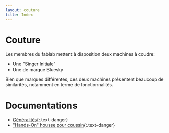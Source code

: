 ```yaml
---
layout: couture
title: Index
---
```

# Couture

Les membres du fablab mettent à disposition deux machines à coudre:

* Une "Singer Initiale"
* Une de marque Bluesky

Bien que marques différentes, ces deux machines présentent beaucoup de
similarités, notamment en terme de fonctionnalités.

# Documentations

* [Généralités](./generalites){:.text-danger}
* ["Hands-On" housse pour coussin](./housse){:.text-danger}


